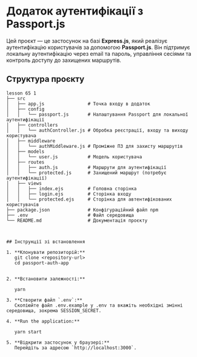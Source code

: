 # Додаток аутентифікації з Passport.js

Цей проєкт — це застосунок на базі **Express.js**, який реалізує аутентифікацію користувачів за допомогою **Passport.js**. Він підтримує локальну аутентифікацію через email та пароль, управління сесіями та контроль доступу до захищених маршрутів.

## Структура проєкту

```
lesson 65 1
├── src
│   ├── app.js                # Точка входу в додаток
│   ├── config
│   │   └── passport.js       # Налаштування Passport для локальної аутентифікації
│   ├── controllers
│   │   └── authController.js # Обробка реєстрації, входу та виходу користувача
│   ├── middleware
│   │   └── authMiddleware.js # Проміжне ПЗ для захисту маршрутів
│   ├── models
│   │   └── user.js           # Модель користувача
│   ├── routes
│   │   ├── auth.js           # Маршрути для аутентифікації
│   │   └── protected.js      # Захищений маршрут (потребує аутентифікації)
│   ├── views
│   │   ├── index.ejs         # Головна сторінка
│   │   ├── login.ejs         # Сторінка входу
│   │   └── protected.ejs     # Сторінка для автентифікованих користувачів
├── package.json              # Конфігураційний файл npm
├── .env                      # Файл середовища
└── README.md                 # Документація проєкту



## Інструкції зі встановлення

1. **Клонувати репозиторій:**
   git clone <repository-url>
   cd passport-auth-app


2. **Встановити залежності:**

   yarn

3. **Створити файл `.env`:**
   Скопіюйте файл .env.example у .env та вкажіть необхідні змінні середовища, зокрема SESSION_SECRET.

4. **Run the application:**

   yarn start

5. **Відкрити застосунок у браузері:**
   Перейдіть за адресою `http://localhost:3000`.
```
